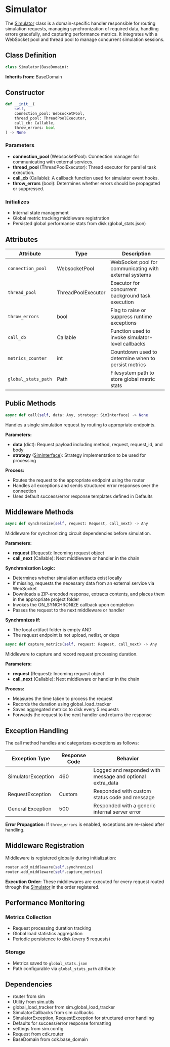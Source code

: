 # Simulator

The [Simulator](simulatordomain) class is a domain-specific handler responsible for routing simulation requests, managing synchronization of required data, handling errors gracefully, and capturing performance metrics. It integrates with a WebSocket pool and thread pool to manage concurrent simulation sessions.

## Class Definition

```python
class Simulator(BaseDomain):
```

**Inherits from:** BaseDomain

## Constructor

```python
def __init__(
    self,
    connection_pool: WebsocketPool,
    thread_pool: ThreadPoolExecutor,
    call_cb: Callable,
    throw_errors: bool
) -> None
```

### Parameters

- **connection_pool** (WebsocketPool): Connection manager for communicating with external services.
- **thread_pool** (ThreadPoolExecutor): Thread executor for parallel task execution.
- **call_cb** (Callable): A callback function used for simulator event hooks.
- **throw_errors** (bool): Determines whether errors should be propagated or suppressed.

### Initializes

- Internal state management
- Global metric tracking middleware registration
- Persisted global performance stats from disk (global_stats.json)

## Attributes

| Attribute | Type | Description |
|-----------|------|-------------|
| `connection_pool` | WebsocketPool | WebSocket pool for communicating with external systems |
| `thread_pool` | ThreadPoolExecutor | Executor for concurrent background task execution |
| `throw_errors` | bool | Flag to raise or suppress runtime exceptions |
| `call_cb` | Callable | Function used to invoke simulator-level callbacks |
| `metrics_counter` | int | Countdown used to determine when to persist metrics |
| `global_stats_path` | Path | Filesystem path to store global metric stats |

## Public Methods

```python
async def call(self, data: Any, strategy: SimInterface) -> None
```

Handles a single simulation request by routing to appropriate endpoints.

**Parameters:**
- **data** (dict): Request payload including method, request, request_id, and body
- **strategy** ([SimInterface](siminterface)): Strategy implementation to be used for processing

**Process:**
- Routes the request to the appropriate endpoint using the router
- Handles all exceptions and sends structured error responses over the connection
- Uses default success/error response templates defined in Defaults

## Middleware Methods

```python
async def synchronize(self, request: Request, call_next) -> Any
```

Middleware for synchronizing circuit dependencies before simulation.

**Parameters:**
- **request** (Request): Incoming request object
- **call_next** (Callable): Next middleware or handler in the chain

**Synchronization Logic:**
- Determines whether simulation artifacts exist locally
- If missing, requests the necessary data from an external service via WebSocket
- Downloads a ZIP-encoded response, extracts contents, and places them in the appropriate project folder
- Invokes the ON_SYNCHRONIZE callback upon completion
- Passes the request to the next middleware or handler

**Synchronizes if:**
- The local artifact folder is empty AND
- The request endpoint is not upload, netlist, or deps

```python
async def capture_metrics(self, request: Request, call_next) -> Any
```

Middleware to capture and record request processing duration.

**Parameters:**
- **request** (Request): Incoming request object
- **call_next** (Callable): Next middleware or handler in the chain

**Process:**
- Measures the time taken to process the request
- Records the duration using global_load_tracker
- Saves aggregated metrics to disk every 5 requests
- Forwards the request to the next handler and returns the response

## Exception Handling

The call method handles and categorizes exceptions as follows:

| Exception Type | Response Code | Behavior |
|----------------|---------------|----------|
| SimulatorException | 460 | Logged and responded with message and optional extra_data |
| RequestException | Custom | Responded with custom status code and message |
| General Exception | 500 | Responded with a generic internal server error |

**Error Propagation:**
If `throw_errors` is enabled, exceptions are re-raised after handling.

## Middleware Registration

Middleware is registered globally during initialization:

```python
router.add_middleware(self.synchronize)
router.add_middleware(self.capture_metrics)
```

**Execution Order:**
These middlewares are executed for every request routed through the [Simulator](simulatordomain) in the order registered.

## Performance Monitoring

### Metrics Collection
- Request processing duration tracking
- Global load statistics aggregation
- Periodic persistence to disk (every 5 requests)

### Storage
- Metrics saved to `global_stats.json`
- Path configurable via `global_stats_path` attribute

## Dependencies

- router from sim
- Utility from sim.utils
- global_load_tracker from sim.global_load_tracker
- SimulatorCallbacks from sim.callbacks
- SimulatorException, RequestException for structured error handling
- Defaults for success/error response formatting
- settings from sim.config
- Request from cdk.router
- BaseDomain from cdk.base_domain

